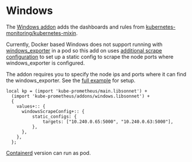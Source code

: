 # Windows

The [Windows addon](../examples/windows.jsonnet) adds the dashboards and rules from [kubernetes-monitoring/kubernetes-mixin](https://github.com/kubernetes-monitoring/kubernetes-mixin#dashboards-for-windows-nodes).

Currently, Docker based Windows does not support running with [windows_exporter](https://github.com/prometheus-community/windows_exporter) in a pod so this add on uses [additional scrape configuration](https://github.com/prometheus-operator/prometheus-operator/blob/master/Documentation/additional-scrape-config.md) to set up a static config to scrape the node ports where windows_exporter is configured.

The addon requires you to specify the node ips and ports where it can find the windows_exporter. See the [full example](../examples/windows.jsonnet) for setup.

```
local kp = (import 'kube-prometheus/main.libsonnet') +
  (import 'kube-prometheus/addons/windows.libsonnet') +
  {
    values+:: {
      windowsScrapeConfig+:: {
          static_configs: {
              targets: ["10.240.0.65:5000", "10.240.0.63:5000"],
          },
      },
    },
  };
```

[Containerd](https://github.com/prometheus-community/windows_exporter/blob/master/kubernetes/kubernetes.md) version can run as pod.
